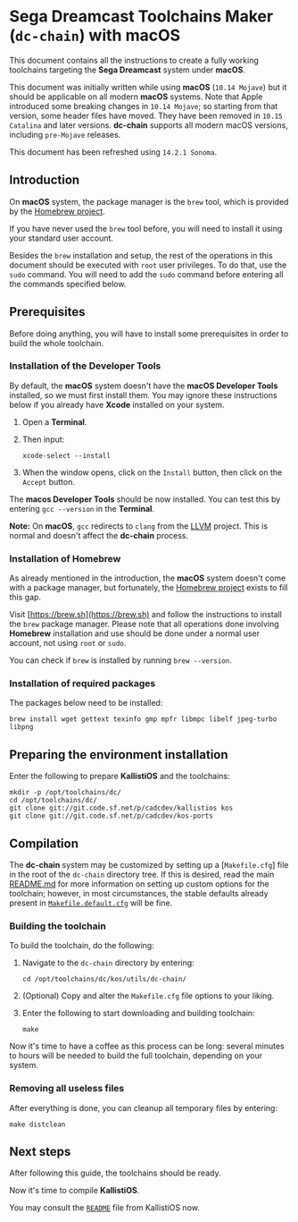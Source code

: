 # Sega Dreamcast Toolchains Maker (`dc-chain`) with macOS #

This document contains all the instructions to create a fully working
toolchains targeting the **Sega Dreamcast** system under **macOS**.

This document was initially written while using **macOS** (`10.14 Mojave`) but
it should be applicable on all modern **macOS** systems. Note that Apple
introduced some breaking changes in `10.14 Mojave`; so starting from that
version, some header files have moved. They have been removed in
`10.15 Catalina` and later versions. **dc-chain** supports all modern macOS
versions, including `pre-Mojave` releases.

This document has been refreshed using `14.2.1 Sonoma`.

## Introduction ##

On **macOS** system, the package manager is the `brew` tool, which is provided
by the [Homebrew project](https://brew.sh).
 
If you have never used the `brew` tool before, you will need to install it
using your standard user account.

Besides the `brew` installation and setup, the rest of the operations in this
document should be executed with `root` user privileges. To do that, use the
`sudo` command. You will need to add the `sudo` command before entering all the
commands specified below.

## Prerequisites ##

Before doing anything, you will have to install some prerequisites in order to
build the whole toolchain.

### Installation of the Developer Tools ###

By default, the **macOS** system doesn't have the **macOS Developer Tools**
installed, so we must first install them. You may ignore these instructions
below if you already have **Xcode** installed on your system.

1. Open a **Terminal**.

2. Then input:
	```
	xcode-select --install
	```
3. When the window opens, click on the `Install` button, then click on the
   `Accept` button.

The **macos Developer Tools** should be now installed. You can test this by
entering `gcc --version` in the **Terminal**.

**Note:** On **macOS**, `gcc` redirects to `clang` from the
[LLVM](https://llvm.org/) project. This is normal and doesn't affect the
**dc-chain** process.

### Installation of Homebrew ###

As already mentioned in the introduction, the **macOS** system doesn't come
with a package manager, but fortunately, the
[Homebrew project](https://brew.sh) exists to fill this gap.

Visit [https://brew.sh](https://brew.sh) and follow the instructions to install
the `brew` package manager. Please note that all operations done involving
**Homebrew** installation and use should be done under a normal user account,
not using `root` or `sudo`. 

You can check if `brew` is installed by running `brew --version`.

### Installation of required packages ###

The packages below need to be installed:
```
brew install wget gettext texinfo gmp mpfr libmpc libelf jpeg-turbo libpng

```

## Preparing the environment installation ##

Enter the following to prepare **KallistiOS** and the toolchains:
```
mkdir -p /opt/toolchains/dc/
cd /opt/toolchains/dc/
git clone git://git.code.sf.net/p/cadcdev/kallistios kos
git clone git://git.code.sf.net/p/cadcdev/kos-ports
```

## Compilation ##

The **dc-chain** system may be customized by setting up a
[`Makefile.cfg`] file in the root of the `dc-chain` directory tree. If this is
desired, read the main [README.md](../README.md) for more information on
setting up custom options for the toolchain; however, in most circumstances,
the stable defaults already present in
[`Makefile.default.cfg`](../Makefile.default.cfg) will be fine.

### Building the toolchain ###

To build the toolchain, do the following:

1. Navigate to the `dc-chain` directory by entering:
	```
	cd /opt/toolchains/dc/kos/utils/dc-chain/
	```

2. (Optional) Copy and alter the `Makefile.cfg` file options to your liking.

3. Enter the following to start downloading and building toolchain:
	```
	make
	```

Now it's time to have a coffee as this process can be long: several minutes to
hours will be needed to build the full toolchain, depending on your system.

### Removing all useless files ###

After everything is done, you can cleanup all temporary files by entering:
```
make distclean
```
## Next steps ##

After following this guide, the toolchains should be ready.

Now it's time to compile **KallistiOS**.

You may consult the [`README`](../../../doc/README) file from KallistiOS now.
